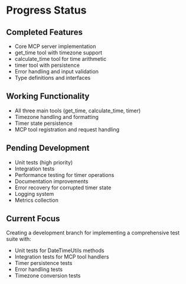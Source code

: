# Progress Status

## Completed Features
- Core MCP server implementation
- get_time tool with timezone support
- calculate_time tool for time arithmetic
- timer tool with persistence
- Error handling and input validation
- Type definitions and interfaces

## Working Functionality
- All three main tools (get_time, calculate_time, timer)
- Timezone handling and formatting
- Timer state persistence
- MCP tool registration and request handling

## Pending Development
- Unit tests (high priority)
- Integration tests
- Performance testing for timer operations
- Documentation improvements
- Error recovery for corrupted timer state
- Logging system
- Metrics collection

## Current Focus
Creating a development branch for implementing a comprehensive test suite with:
- Unit tests for DateTimeUtils methods
- Integration tests for MCP tool handlers
- Timer persistence tests
- Error handling tests
- Timezone conversion tests
